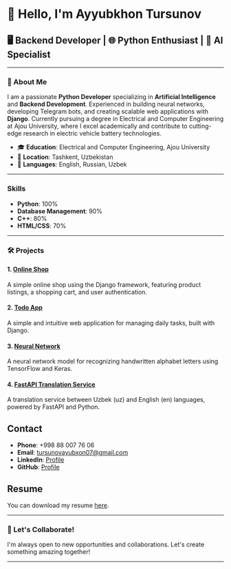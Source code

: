 # 👋 Hello, I'm Ayyubkhon Tursunov
## 🖥️ Backend Developer | 🌐 Python Enthusiast | 🤖 AI Specialist

---

### 📄 About Me
I am a passionate <strong>Python Developer</strong> specializing in <strong>Artificial Intelligence</strong> and <strong>Backend Development</strong>. Experienced in building neural networks, developing Telegram bots, and creating scalable web applications with <strong>Django</strong>. Currently pursuing a degree in Electrical and Computer Engineering at Ajou University, where I excel academically and contribute to cutting-edge research in electric vehicle battery technologies.

 - 🎓 <strong>Education</strong>: Electrical and Computer Engineering, Ajou University
 - 📍 <strong>Location</strong>: Tashkent, Uzbekistan
 - 💬 <strong>Languages</strong>: English, Russian, Uzbek

--- 

### Skills

- **Python**: 100%
- **Database Management**: 90%
- **C++**: 80%
- **HTML/CSS**: 70%

---

### 🛠️ Projects

#### 1. [Online Shop](https://github.com/ayubxontursunov/Django-tutorial)
A simple online shop using the Django framework, featuring product listings, a shopping cart, and user authentication.



#### 2. [Todo App](https://github.com/ayubxontursunov/todo_app)
A simple and intuitive web application for managing daily tasks, built with Django.



#### 3. [Neural Network](https://github.com/ayubxontursunov/Handwritten-alphabet-recognition-neural_networks)
A neural network model for recognizing handwritten alphabet letters using TensorFlow and Keras.



#### 4. [FastAPI Translation Service](https://github.com/ayubxontursunov/translatorAPI)
A translation service between Uzbek (uz) and English (en) languages, powered by FastAPI and Python.

## Contact

- **Phone**: +998 88 007 76 06
- **Email**: [tursunovayubxon07@gmail.com](mailto:tursunovayubxon07@gmail.com)
- **LinkedIn**: [Profile](https://www.linkedin.com/in/ayubxontursunov)
- **GitHub**: [Profile](https://github.com/ayubxontursunov)

## Resume

You can download my resume [here](app/static/images/myresume.pdf).

---

### 🌟 Let's Collaborate!
I'm always open to new opportunities and collaborations. Let's create something amazing together!

---